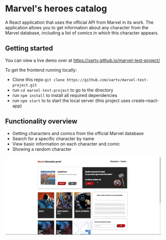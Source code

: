 # Marvel's heroes catalog
A React application that uses the official API from Marvel in its work. The application allows you to get information about any character from the Marvel database, including a list of comics in which this character appears.

## Getting started
You can view a live demo over at https://xartv.github.io/marvel-test-project/

To get the frontend running locally:
* Clone this repo `git clone https://github.com/xartv/marvel-test-project.git`
* run `cd marvel-test-project` to go to the directory 
* run `npm install` to install all required dependencies
* run `npm start` to to start the local server (this project uses create-react-app)

## Functionality overview
* Getting characters and comics from the official Marvel database
* Search for a specific character by name
* View basic information on each character and comic
* Showing a random character

![preview](./src/resources/img/preview.gif)